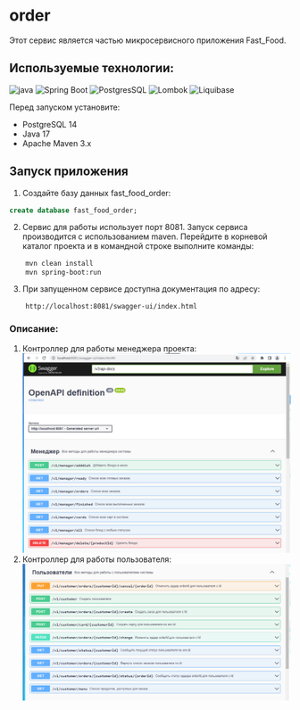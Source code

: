 # order
Этот сервис является частью микросервисного приложения Fast_Food.

## Используемые технологии:
![java](https://img.shields.io/badge/Java--17-ED8B00?style=for-the-badge&logo=java&logoColor=white)
![Spring Boot](https://img.shields.io/badge/Spring_Boot--2.7.3-F2F4F9?style=for-the-badge&logo=spring-boot)
![PostgresSQL](https://img.shields.io/badge/PostgreSQL--14-316192?style=for-the-badge&logo=postgresql&logoColor=white)
![Lombok](https://img.shields.io/badge/Lombok-1.18.24-green?style=for-the-badge&logo=lombok&logoColor=white)
![Liquibase](https://img.shields.io/badge/Liquibase-4.9.1-red?style=for-the-badge&logo=liquibase&logoColor=white)

Перед запуском установите:
- PostgreSQL 14
- Java 17
- Apache Maven 3.x

## Запуск приложения

1. Создайте базу данных fast_food_order:
```sql
create database fast_food_order;
```
2. Сервис для работы использует порт 8081. 
   Запуск сервиса производится с использованием maven.
   Перейдите в корневой каталог проекта и в командной строке
   выполните команды:
```
    mvn clean install
    mvn spring-boot:run
```
3. При запущенном сервисе доступна документация по адресу:
```
    http://localhost:8081/swagger-ui/index.html   
```
### Описание:

1. Контроллер для работы менеджера проекта:
![Reg page](img/image1.PNG)
2. Контроллер для работы пользователя:
![Login page](img/image2.png)









